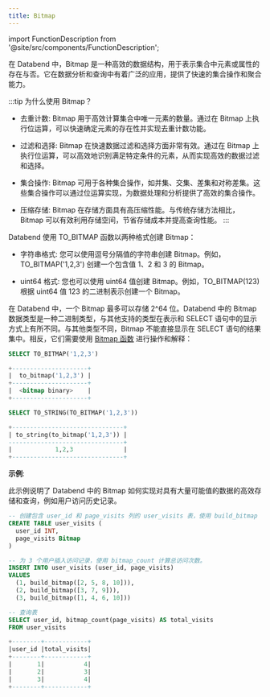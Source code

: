 ```yaml
---
title: Bitmap
---
```

import FunctionDescription from '@site/src/components/FunctionDescription';

<FunctionDescription description="引入: v1.1.45"/>

在 Databend 中，Bitmap 是一种高效的数据结构，用于表示集合中元素或属性的存在与否。它在数据分析和查询中有着广泛的应用，提供了快速的集合操作和聚合能力。

:::tip 为什么使用 Bitmap？

- 去重计数: Bitmap 用于高效计算集合中唯一元素的数量。通过在 Bitmap 上执行位运算，可以快速确定元素的存在性并实现去重计数功能。

- 过滤和选择: Bitmap 在快速数据过滤和选择方面非常有效。通过在 Bitmap 上执行位运算，可以高效地识别满足特定条件的元素，从而实现高效的数据过滤和选择。

- 集合操作: Bitmap 可用于各种集合操作，如并集、交集、差集和对称差集。这些集合操作可以通过位运算实现，为数据处理和分析提供了高效的集合操作。

- 压缩存储: Bitmap 在存储方面具有高压缩性能。与传统存储方法相比，Bitmap 可以有效利用存储空间，节省存储成本并提高查询性能。
:::

Databend 使用 TO_BITMAP 函数以两种格式创建 Bitmap：

- 字符串格式: 您可以使用逗号分隔值的字符串创建 Bitmap。例如，TO_BITMAP('1,2,3') 创建一个包含值 1、2 和 3 的 Bitmap。

- uint64 格式: 您也可以使用 uint64 值创建 Bitmap。例如，TO_BITMAP(123) 根据 uint64 值 123 的二进制表示创建一个 Bitmap。

在 Databend 中，一个 Bitmap 最多可以存储 2^64 位。Databend 中的 Bitmap 数据类型是一种二进制类型，与其他支持的类型在表示和 SELECT 语句中的显示方式上有所不同。与其他类型不同，Bitmap 不能直接显示在 SELECT 语句的结果集中。相反，它们需要使用 [Bitmap 函数](../../20-sql-functions/01-bitmap-functions/index.md) 进行操作和解释：

```sql
SELECT TO_BITMAP('1,2,3')

+---------------------+
|  to_bitmap('1,2,3') |
+---------------------+
|  <bitmap binary>    |
+---------------------+

SELECT TO_STRING(TO_BITMAP('1,2,3'))

+-------------------------------+
| to_string(to_bitmap('1,2,3')) |
--------------------------------+
|            1,2,3              |
+-------------------------------+
```

**示例**:

此示例说明了 Databend 中的 Bitmap 如何实现对具有大量可能值的数据的高效存储和查询，例如用户访问历史记录。

```sql
-- 创建包含 user_id 和 page_visits 列的 user_visits 表，使用 build_bitmap 表示 page_visits。
CREATE TABLE user_visits (
  user_id INT,
  page_visits Bitmap
)

-- 为 3 个用户插入访问记录，使用 bitmap_count 计算总访问次数。
INSERT INTO user_visits (user_id, page_visits)
VALUES
  (1, build_bitmap([2, 5, 8, 10])),
  (2, build_bitmap([3, 7, 9])),
  (3, build_bitmap([1, 4, 6, 10]))

-- 查询表
SELECT user_id, bitmap_count(page_visits) AS total_visits
FROM user_visits

+--------+------------+
|user_id |total_visits|
+--------+------------+
|       1|           4|
|       2|           3|
|       3|           4|
+--------+------------+
```
